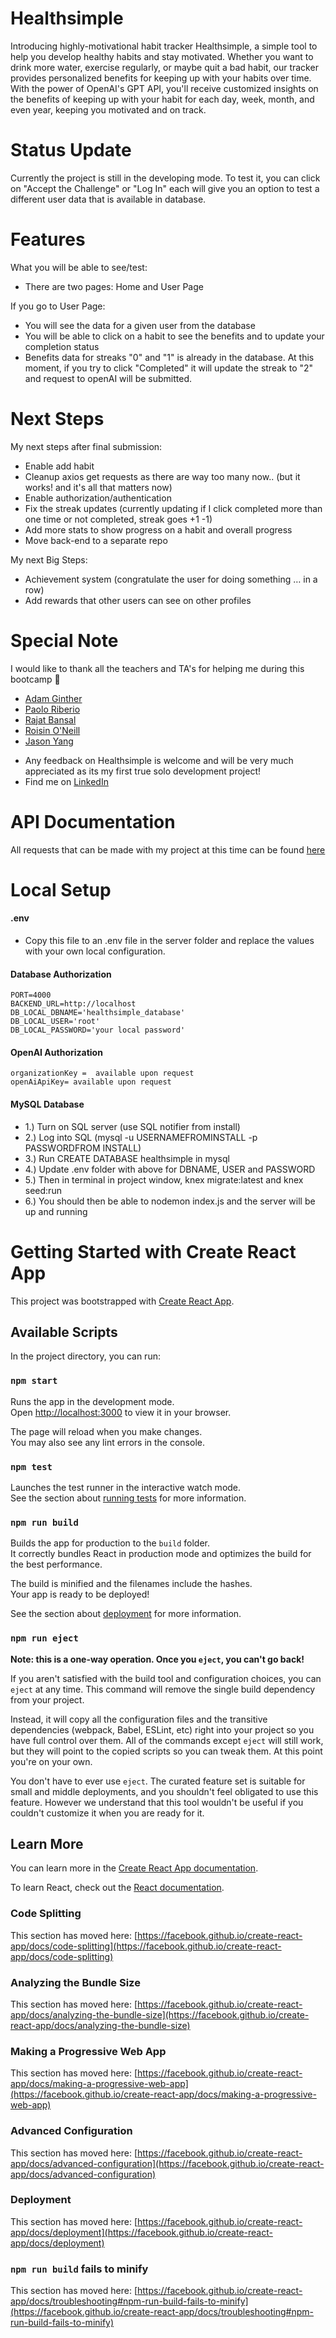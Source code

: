 # Healthsimple

Introducing highly-motivational habit tracker Healthsimple, a simple tool to help you develop healthy habits and stay motivated. Whether you want to drink more water, exercise regularly, or maybe quit a bad habit, our tracker provides personalized benefits for keeping up with your habits over time. With the power of OpenAI's GPT API, you'll receive customized insights on the benefits of keeping up with your habit for each day, week, month, and even year, keeping you motivated and on track.

# Status Update

Currently the project is still in the developing mode. To test it, you can click on "Accept the Challenge" or "Log In" each will give you an option to test a different user data that is available in database.

# Features

What you will be able to see/test:

- There are two pages: Home and User Page

If you go to User Page:

- You will see the data for a given user from the database
- You will be able to click on a habit to see the benefits and to update your completion status
- Benefits data for streaks "0" and "1" is already in the database. At this moment, if you try to click "Completed" it will update the streak to "2" and request to openAI will be submitted.

# Next Steps

My next steps after final submission:

- Enable add habit
- Cleanup axios get requests as there are way too many now.. (but it works! and it's all that matters now)
- Enable authorization/authentication
- Fix the streak updates (currently updating if I click completed more than one time or not completed, streak goes +1 -1)
- Add more stats to show progress on a habit and overall progress
- Move back-end to a separate repo

My next Big Steps:

- Achievement system (congratulate the user for doing something … in a row)
- Add rewards that other users can see on other profiles

# Special Note

I would like to thank all the teachers and TA's for helping me during this bootcamp 🫶
​

- [Adam Ginther](https://github.com/GInTher)
- [Paolo Riberio](https://github.com/PCRib)
- [Rajat Bansal](https://github.com/rjtbansal)
- [Roisin O'Neill](https://github.com/RoisOneill)
- [Jason Yang](https://github.com/projectyang)
  ​

* Any feedback on Healthsimple is welcome and will be very much appreciated as its my first true solo development project!
  ​
* Find me on [LinkedIn](https://www.linkedin.com/in/dchernikova)

# API Documentation

All requests that can be made with my project at this time can be found [here](https://www.postman.com/dashalalala/workspace/daria-kiseleva-postman-workspace/collection/25229703-adbfc6cf-4758-4f11-9075-2038959137da?action=share&creator=25229703)

# Local Setup

#### .env

- Copy this file to an .env file in the server folder and replace the values with your own local configuration.
  ​

#### Database Authorization

```
PORT=4000
BACKEND_URL=http://localhost
DB_LOCAL_DBNAME='healthsimple_database'
DB_LOCAL_USER='root'
DB_LOCAL_PASSWORD='your local password'
```

#### OpenAI Authorization

```
organizationKey =  available upon request
openAiApiKey= available upon request
```

#### MySQL Database

- 1.) Turn on SQL server (use SQL notifier from install)
- 2.) Log into SQL (mysql -u USERNAMEFROMINSTALL -p PASSWORDFROM INSTALL)
- 3.) Run CREATE DATABASE healthsimple in mysql
- 4.) Update .env folder with above for DBNAME, USER and PASSWORD
- 5.) Then in terminal in project window, knex migrate:latest and knex seed:run
- 6.) You should then be able to nodemon index.js and the server will be up and running

# Getting Started with Create React App

This project was bootstrapped with [Create React App](https://github.com/facebook/create-react-app).

## Available Scripts

In the project directory, you can run:

### `npm start`

Runs the app in the development mode.\
Open [http://localhost:3000](http://localhost:3000) to view it in your browser.

The page will reload when you make changes.\
You may also see any lint errors in the console.

### `npm test`

Launches the test runner in the interactive watch mode.\
See the section about [running tests](https://facebook.github.io/create-react-app/docs/running-tests) for more information.

### `npm run build`

Builds the app for production to the `build` folder.\
It correctly bundles React in production mode and optimizes the build for the best performance.

The build is minified and the filenames include the hashes.\
Your app is ready to be deployed!

See the section about [deployment](https://facebook.github.io/create-react-app/docs/deployment) for more information.

### `npm run eject`

**Note: this is a one-way operation. Once you `eject`, you can't go back!**

If you aren't satisfied with the build tool and configuration choices, you can `eject` at any time. This command will remove the single build dependency from your project.

Instead, it will copy all the configuration files and the transitive dependencies (webpack, Babel, ESLint, etc) right into your project so you have full control over them. All of the commands except `eject` will still work, but they will point to the copied scripts so you can tweak them. At this point you're on your own.

You don't have to ever use `eject`. The curated feature set is suitable for small and middle deployments, and you shouldn't feel obligated to use this feature. However we understand that this tool wouldn't be useful if you couldn't customize it when you are ready for it.

## Learn More

You can learn more in the [Create React App documentation](https://facebook.github.io/create-react-app/docs/getting-started).

To learn React, check out the [React documentation](https://reactjs.org/).

### Code Splitting

This section has moved here: [https://facebook.github.io/create-react-app/docs/code-splitting](https://facebook.github.io/create-react-app/docs/code-splitting)

### Analyzing the Bundle Size

This section has moved here: [https://facebook.github.io/create-react-app/docs/analyzing-the-bundle-size](https://facebook.github.io/create-react-app/docs/analyzing-the-bundle-size)

### Making a Progressive Web App

This section has moved here: [https://facebook.github.io/create-react-app/docs/making-a-progressive-web-app](https://facebook.github.io/create-react-app/docs/making-a-progressive-web-app)

### Advanced Configuration

This section has moved here: [https://facebook.github.io/create-react-app/docs/advanced-configuration](https://facebook.github.io/create-react-app/docs/advanced-configuration)

### Deployment

This section has moved here: [https://facebook.github.io/create-react-app/docs/deployment](https://facebook.github.io/create-react-app/docs/deployment)

### `npm run build` fails to minify

This section has moved here: [https://facebook.github.io/create-react-app/docs/troubleshooting#npm-run-build-fails-to-minify](https://facebook.github.io/create-react-app/docs/troubleshooting#npm-run-build-fails-to-minify)
